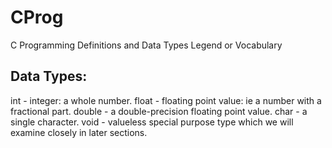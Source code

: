 # CProg
C Programming Definitions and Data Types Legend or Vocabulary


## Data Types:

int - integer: a whole number.
float - floating point value: ie a number with a fractional part.
double - a double-precision floating point value.
char - a single character.
void - valueless special purpose type which we will examine closely in later sections.
